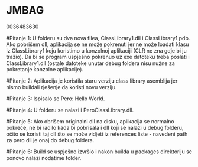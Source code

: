 # JMBAG
0036483630

#Pitanje 1:
U folderu su dva nova filea, ClassLibrary1.dll i ClassLibrary1.pdb.
Ako pobrišem dll, aplikacija se ne može pokrenuti jer ne može loadati klasu iz ClassLibrary1 
koju koristimo u konzolnoj aplikaciji (CLR ne zna gdje bi ju tražio).
Da bi se program uspješno pokrenuo uz exe datoteku treba poslati i ClassLibrary1.dll
(ostale datoteke unutar debug foldera nisu nužne za pokretanje konzolne aplikacije).

#Pitanje 2:
Aplikacija je koristila staru verziju class library asemblija jer nismo buildali rješenje
da koristi novu verziju.

#Pitanje 3:
Ispisalo se Pero: Hello World.

#Pitanje 4:
U folderu se nalazi i PeroClassLibrary.dll.

#Pitanje 5:
Ako obrišem originalni dll na disku, aplikacija se normalno pokreće, ne bi radilo kada
bi pobrisala i dll koji se nalazi u debug folderu, očito se koristi taj dll što se može 
vidjeti iz references liste - navedeni path za pero dll je onaj do debug foldera.

#Pitanje 6:
Build se uspješno izvršio i nakon builda u packages direktoriju se ponovo 
nalazi nodatime folder.